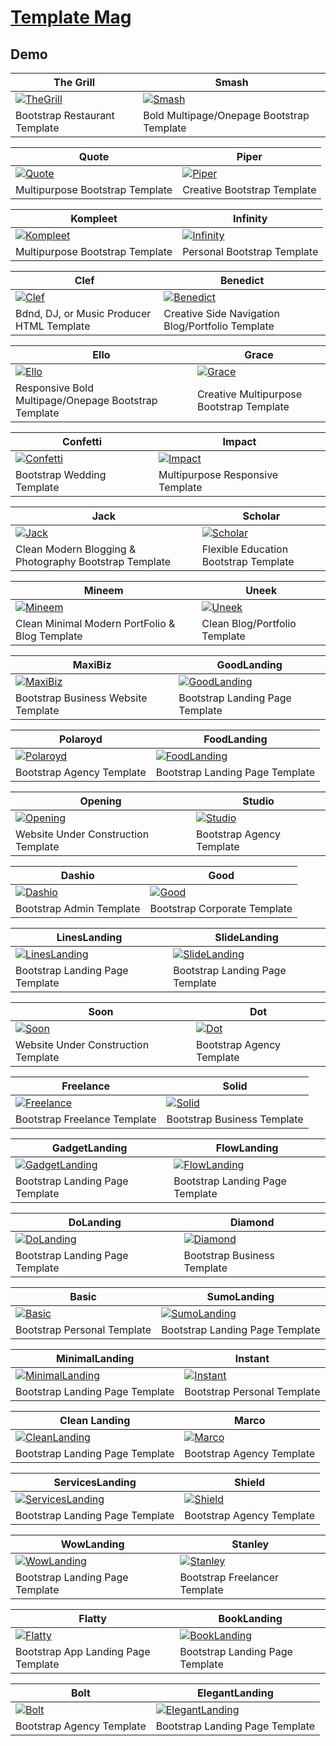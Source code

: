 # [Template Mag](https://templatemag.com/)

## Demo

The Grill | Smash
--- | ---
[![TheGrill](https://raw.githubusercontent.com/World-of-Templates/TemplateMag-Free-Templates/main/zSupportImages/TheGrill.png)](https://template.fusionsvisual.id/TM/TheGrill) | [![Smash](https://raw.githubusercontent.com/World-of-Templates/TemplateMag-Free-Templates/main/zSupportImages/Smash.png)](https://template.fusionsvisual.id/TM/Smash)
Bootstrap Restaurant Template | Bold Multipage/Onepage Bootstrap Template

Quote | Piper
--- | ---
[![Quote](https://raw.githubusercontent.com/World-of-Templates/TemplateMag-Free-Templates/main/zSupportImages/Quote.png)](https://template.fusionsvisual.id/TM/Quote) | [![Piper](https://raw.githubusercontent.com/World-of-Templates/TemplateMag-Free-Templates/main/zSupportImages/Piper.png)](https://template.fusionsvisual.id/TM/Piper)
Multipurpose Bootstrap Template | Creative Bootstrap Template

Kompleet | Infinity
--- | ---
[![Kompleet](https://raw.githubusercontent.com/World-of-Templates/TemplateMag-Free-Templates/main/zSupportImages/Kompleet.png)](https://template.fusionsvisual.id/TM/Kompleet) | [![Infinity](https://raw.githubusercontent.com/World-of-Templates/TemplateMag-Free-Templates/main/zSupportImages/Infinity.png)](https://template.fusionsvisual.id/TM/Infinity)
Multipurpose Bootstrap Template | Personal Bootstrap Template

Clef | Benedict
--- | ---
[![Clef](https://raw.githubusercontent.com/World-of-Templates/TemplateMag-Free-Templates/main/zSupportImages/Clef.png)](https://template.fusionsvisual.id/TM/Clef) | [![Benedict](https://raw.githubusercontent.com/World-of-Templates/TemplateMag-Free-Templates/main/zSupportImages/Benedict.png)](https://template.fusionsvisual.id/TM/Benedict)
Bdnd, DJ, or Music Producer HTML Template | Creative Side Navigation Blog/Portfolio Template

Ello | Grace
--- | ---
[![Ello](https://raw.githubusercontent.com/World-of-Templates/TemplateMag-Free-Templates/main/zSupportImages/Ello.png)](https://template.fusionsvisual.id/TM/Ello) | [![Grace](https://raw.githubusercontent.com/World-of-Templates/TemplateMag-Free-Templates/main/zSupportImages/Grace.png)](https://template.fusionsvisual.id/TM/Grace)
Responsive Bold Multipage/Onepage Bootstrap Template | Creative Multipurpose Bootstrap Template

Confetti | Impact
--- | ---
[![Confetti](https://raw.githubusercontent.com/World-of-Templates/TemplateMag-Free-Templates/main/zSupportImages/Confetti.png)](https://template.fusionsvisual.id/TM/Confetti) | [![Impact](https://raw.githubusercontent.com/World-of-Templates/TemplateMag-Free-Templates/main/zSupportImages/Impact.png)](https://template.fusionsvisual.id/TM/Impact)
Bootstrap Wedding Template | Multipurpose Responsive Template

Jack | Scholar
--- | ---
[![Jack](https://raw.githubusercontent.com/World-of-Templates/TemplateMag-Free-Templates/main/zSupportImages/Jack.png)](https://template.fusionsvisual.id/TM/Jack) | [![Scholar](https://raw.githubusercontent.com/World-of-Templates/TemplateMag-Free-Templates/main/zSupportImages/Scholar.png)](https://template.fusionsvisual.id/TM/Scholar)
Clean Modern Blogging & Photography Bootstrap Template | Flexible Education Bootstrap Template

Mineem | Uneek
--- | ---
[![Mineem](https://raw.githubusercontent.com/World-of-Templates/TemplateMag-Free-Templates/main/zSupportImages/Mineem.png)](https://template.fusionsvisual.id/TM/Mineem) | [![Uneek](https://raw.githubusercontent.com/World-of-Templates/TemplateMag-Free-Templates/main/zSupportImages/Uneek.png)](https://template.fusionsvisual.id/TM/Uneek)
Clean Minimal Modern PortFolio & Blog Template | Clean Blog/Portfolio Template

MaxiBiz | GoodLanding
--- | ---
[![MaxiBiz](https://raw.githubusercontent.com/World-of-Templates/TemplateMag-Free-Templates/main/zSupportImages/MaxiBiz.png)](https://template.fusionsvisual.id/TM/MaxiBiz) | [![GoodLanding](https://raw.githubusercontent.com/World-of-Templates/TemplateMag-Free-Templates/main/zSupportImages/GoodLanding.png)](https://template.fusionsvisual.id/TM/GoodLanding)
Bootstrap Business Website Template | Bootstrap Landing Page Template

Polaroyd | FoodLanding
--- | ---
[![Polaroyd](https://raw.githubusercontent.com/World-of-Templates/TemplateMag-Free-Templates/main/zSupportImages/Polaroyd.png)](https://template.fusionsvisual.id/TM/Polaroyd) | [![FoodLanding](https://raw.githubusercontent.com/World-of-Templates/TemplateMag-Free-Templates/main/zSupportImages/FoodLanding.png)](https://template.fusionsvisual.id/TM/FoodLanding)
Bootstrap Agency Template | Bootstrap Landing Page Template

Opening | Studio
--- | ---
[![Opening](https://raw.githubusercontent.com/World-of-Templates/TemplateMag-Free-Templates/main/zSupportImages/Opening.png)](https://template.fusionsvisual.id/TM/Opening) | [![Studio](https://raw.githubusercontent.com/World-of-Templates/TemplateMag-Free-Templates/main/zSupportImages/Studio.png)](https://template.fusionsvisual.id/TM/Studio)
Website Under Construction Template | Bootstrap Agency Template

Dashio | Good
--- | ---
[![Dashio](https://raw.githubusercontent.com/World-of-Templates/TemplateMag-Free-Templates/main/zSupportImages/Dashio.png)](https://template.fusionsvisual.id/TM/Dashio) | [![Good](https://raw.githubusercontent.com/World-of-Templates/TemplateMag-Free-Templates/main/zSupportImages/Good.png)](https://template.fusionsvisual.id/TM/Good)
Bootstrap Admin Template | Bootstrap Corporate Template

LinesLanding | SlideLanding
--- | ---
[![LinesLanding](https://raw.githubusercontent.com/World-of-Templates/TemplateMag-Free-Templates/main/zSupportImages/LinesLanding.png)](https://template.fusionsvisual.id/TM/LinesLanding) | [![SlideLanding](https://raw.githubusercontent.com/World-of-Templates/TemplateMag-Free-Templates/main/zSupportImages/SlideLanding.png)](https://template.fusionsvisual.id/TM/SlideLanding)
Bootstrap Landing Page Template | Bootstrap Landing Page Template

Soon | Dot
--- | ---
[![Soon](https://raw.githubusercontent.com/World-of-Templates/TemplateMag-Free-Templates/main/zSupportImages/Soon.png)](https://template.fusionsvisual.id/TM/Soon) | [![Dot](https://raw.githubusercontent.com/World-of-Templates/TemplateMag-Free-Templates/main/zSupportImages/Dot.png)](https://template.fusionsvisual.id/TM/Dot)
Website Under Construction Template | Bootstrap Agency Template

Freelance | Solid
--- | ---
[![Freelance](https://raw.githubusercontent.com/World-of-Templates/TemplateMag-Free-Templates/main/zSupportImages/Freelance.png)](https://template.fusionsvisual.id/TM/Freelance) | [![Solid](https://raw.githubusercontent.com/World-of-Templates/TemplateMag-Free-Templates/main/zSupportImages/Solid.png)](https://template.fusionsvisual.id/TM/Solid)
Bootstrap Freelance Template | Bootstrap Business Template

GadgetLanding | FlowLanding
--- | ---
[![GadgetLanding](https://raw.githubusercontent.com/World-of-Templates/TemplateMag-Free-Templates/main/zSupportImages/GadgetLanding.png)](https://template.fusionsvisual.id/TM/GadgetLanding) | [![FlowLanding](https://raw.githubusercontent.com/World-of-Templates/TemplateMag-Free-Templates/main/zSupportImages/FlowLanding.png)](https://template.fusionsvisual.id/TM/FlowLanding)
Bootstrap Landing Page Template | Bootstrap Landing Page Template

DoLanding | Diamond
--- | ---
[![DoLanding](https://raw.githubusercontent.com/World-of-Templates/TemplateMag-Free-Templates/main/zSupportImages/DoLanding.png)](https://template.fusionsvisual.id/TM/DoLanding) | [![Diamond](https://raw.githubusercontent.com/World-of-Templates/TemplateMag-Free-Templates/main/zSupportImages/Diamond.png)](https://template.fusionsvisual.id/TM/Diamond)
Bootstrap Landing Page Template | Bootstrap Business Template

Basic | SumoLanding
--- | ---
[![Basic](https://raw.githubusercontent.com/World-of-Templates/TemplateMag-Free-Templates/main/zSupportImages/Basic.png)](https://template.fusionsvisual.id/TM/Basic) | [![SumoLanding](https://raw.githubusercontent.com/World-of-Templates/TemplateMag-Free-Templates/main/zSupportImages/SumoLanding.png)](https://template.fusionsvisual.id/TM/SumoLanding)
Bootstrap Personal Template | Bootstrap Landing Page Template

MinimalLanding | Instant
--- | ---
[![MinimalLanding](https://raw.githubusercontent.com/World-of-Templates/TemplateMag-Free-Templates/main/zSupportImages/MinimalLanding.png)](https://template.fusionsvisual.id/TM/MinimalLanding) | [![Instant](https://raw.githubusercontent.com/World-of-Templates/TemplateMag-Free-Templates/main/zSupportImages/Instant.png)](https://template.fusionsvisual.id/TM/Instant)
Bootstrap Landing Page Template | Bootstrap Personal Template

Clean Landing | Marco
--- | ---
[![CleanLanding](https://raw.githubusercontent.com/World-of-Templates/TemplateMag-Free-Templates/main/zSupportImages/CleanLanding.png)](https://template.fusionsvisual.id/TM/CleanLanding) | [![Marco](https://raw.githubusercontent.com/World-of-Templates/TemplateMag-Free-Templates/main/zSupportImages/Marco.png)](https://template.fusionsvisual.id/TM/Marco)
Bootstrap Landing Page Template | Bootstrap Agency Template

ServicesLanding | Shield
--- | ---
[![ServicesLanding](https://raw.githubusercontent.com/World-of-Templates/TemplateMag-Free-Templates/main/zSupportImages/ServicesLanding.png)](https://template.fusionsvisual.id/TM/ServicesLanding) | [![Shield](https://raw.githubusercontent.com/World-of-Templates/TemplateMag-Free-Templates/main/zSupportImages/Shield.png)](https://template.fusionsvisual.id/TM/Shield)
Bootstrap Landing Page Template | Bootstrap Agency Template

WowLanding | Stanley
--- | ---
[![WowLanding](https://raw.githubusercontent.com/World-of-Templates/TemplateMag-Free-Templates/main/zSupportImages/WowLanding.png)](https://template.fusionsvisual.id/TM/WowLanding) | [![Stanley](https://raw.githubusercontent.com/World-of-Templates/TemplateMag-Free-Templates/main/zSupportImages/Stanley.png)](https://template.fusionsvisual.id/TM/Stanley)
Bootstrap Landing Page Template | Bootstrap Freelancer Template

Flatty | BookLanding
--- | ---
[![Flatty](https://raw.githubusercontent.com/World-of-Templates/TemplateMag-Free-Templates/main/zSupportImages/Flatty.png)](https://template.fusionsvisual.id/TM/Flatty) | [![BookLanding](https://raw.githubusercontent.com/World-of-Templates/TemplateMag-Free-Templates/main/zSupportImages/BookLanding.png)](https://template.fusionsvisual.id/TM/BookLanding)
Bootstrap App Landing Page Template | Bootstrap Landing Page Template

Bolt | ElegantLanding
--- | ---
[![Bolt](https://raw.githubusercontent.com/World-of-Templates/TemplateMag-Free-Templates/main/zSupportImages/Bolt.png)](https://template.fusionsvisual.id/TM/Bolt) | [![ElegantLanding](https://raw.githubusercontent.com/World-of-Templates/TemplateMag-Free-Templates/main/zSupportImages/ElegantLanding.png)](https://template.fusionsvisual.id/TM/ElegantLanding)
Bootstrap Agency Template | Bootstrap Landing Page Template